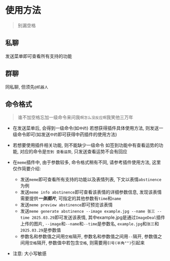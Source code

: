 # 使用方法
>别漏空格
## 私聊
发送菜单即可查看所有支持的功能
## 群聊
同私聊, 但须先`@机器人`

## 命令格式
>谁不加空格忘加一级命令来问我`啊怎么没反应啊`我笑他三万年

- 在发送菜单后, 会得到一级命令(如`中药`)
若想获得插件具体使用方法, 则发送一级命令即可(如发送`中药`即可获得中药插件的使用方法)

- 若想要使用插件相关功能, 则不能缺少一级命令
如签到功能中有查看运势的功能, 对应的命令是`签到 查看运势`, 只发送查看运势不会有回应

- 在`meme`插件中, 由于参数较多, 命令格式稍有不同, 请参考插件使用方法, 这里仅作简要介绍:
    - 发送`meme`即可查看所有支持的功能以及表情列表, 下文以表情`abstinence`为例
    - 发送`meme info abstinence`即可查看该表情的详细参数信息, 发现该表情需要提供***一张图片***, 可指定的其他参数有`time`和`name`
    - 发送`meme preview abstinence`即可预览该表情
    - 发送`meme generate abstinence --image example.jpg --name 张三 --time 2025.03.29`即可发送该表情, 其中example.jpg是通过`ImageDeal`插件上传的图片, `--image`和`--name`和`--time`是参数名, `example.jpg`和`张三`和`2025.03.29`是参数值
    - 参数名和参数值之间用`空格`隔开, 参数名和参数值之间用`--`隔开, 参数值之间用`空格`隔开, 参数值中若包含`空格`, 则需要用`引号(半角"")`引起来

- 注意: 大小写敏感